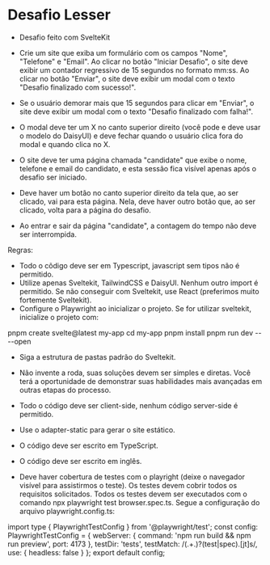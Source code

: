 # Desafio Lesser

- Desafio feito com SvelteKit

- Crie um site que exiba um formulário com os campos "Nome", "Telefone" e "Email". Ao clicar no botão "Iniciar Desafio", o site deve exibir um contador regressivo de 15 segundos no formato mm:ss. Ao clicar no botão "Enviar", o site deve exibir um modal com o texto "Desafio finalizado com sucesso!".
- Se o usuário demorar mais que 15 segundos para clicar em "Enviar", o site deve exibir um modal com o texto "Desafio finalizado com falha!".
- O modal deve ter um X no canto superior direito (você pode e deve usar o modelo do DaisyUI) e deve fechar quando o usuário clica fora do modal e quando clica no X.
- O site deve ter uma página chamada "candidate" que exibe o nome, telefone e email do candidato, e esta sessão fica visível apenas após o desafio ser iniciado.
- Deve haver um botão no canto superior direito da tela que, ao ser clicado, vai para esta página. Nela, deve haver outro botão que, ao ser clicado, volta para a página do desafio.
- Ao entrar e sair da página "candidate", a contagem do tempo não deve ser interrompida.

Regras:
- Todo o cõdigo deve ser em Typescript, javascript sem tipos não é permitido.
- Utilize apenas Sveltekit, TailwindCSS e DaisyUI. Nenhum outro import é permitido. Se não conseguir com Sveltekit, use React (preferimos muito fortemente Sveltekit).
- Configure o Playwright ao inicializar o projeto. Se for utilizar sveltekit, inicialize o projeto com:

pnpm create svelte@latest my-app
cd my-app
pnpm install
pnpm run dev -- --open

- Siga a estrutura de pastas padrão do Sveltekit.
- Não invente a roda, suas soluções devem ser simples e diretas. Você terá a oportunidade de demonstrar suas habilidades mais avançadas em outras etapas do processo.
- Todo o código deve ser client-side, nenhum código server-side é permitido.
- Use o adapter-static para gerar o site estático.
- O código deve ser escrito em TypeScript.
- O código deve ser escrito em inglês.

- Deve haver cobertura de testes com o playright (deixe o navegador visível para assistirmos o teste). Os testes devem cobrir todos os requisitos solicitados. Todos os testes devem ser executados com o comando npx playwright test browser.spec.ts.
Segue a configuração do arquivo playwright.config.ts:

import type { PlaywrightTestConfig } from '@playwright/test'; const config: PlaywrightTestConfig = { webServer: { command: 'npm run build && npm run preview', port: 4173 }, testDir: 'tests', testMatch: /(.+.)?(test|spec).[jt]s/, use: { headless: false } }; export default config;
